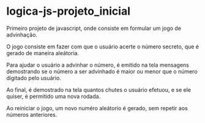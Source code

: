 # logica-js-projeto_inicial
 Primeiro projeto de javascript, onde consiste em formular um jogo de advinhação.
 
 O jogo consiste em fazer com que o usuário acerte o número secreto, que é gerado de maneira aleátoria.
 
 Para ajudar o usuário a advinhar o número, é emitido na tela mensagens demostrando se o número a ser advinhado é maior ou menor que o número digitado pelo usuário.
 
Ao final, é demostrado na tela quantos chutes o usuário efetuou, e se ele quiser, é permitido uma nova rodada.

Ao reiniciar o jogo, um novo numéro aleátorio é gerado, sem repetir aos números anteriores.
